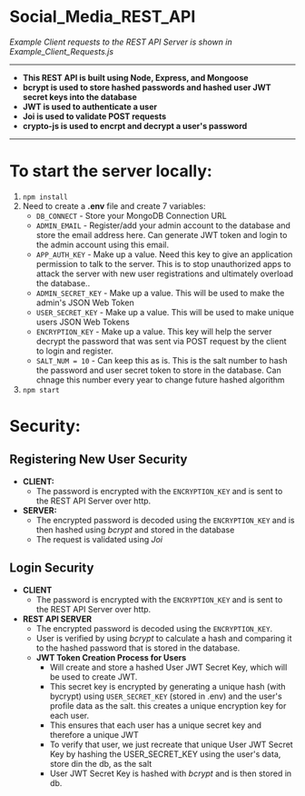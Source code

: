 # Social_Media_REST_API
*Example Client requests to the REST API Server is shown in Example_Client_Requests.js*

----------------------

* **This REST API is built using Node, Express, and Mongoose** 
* **bcrypt is used to store hashed passwords and hashed user JWT secret keys into the database**
* **JWT is used to authenticate a user**
* **Joi is used to validate POST requests**
* **crypto-js is used to encrpt and decrypt a user's password**

----------------------

# To start the server locally:
1) `npm install`
2) Need to create a **.env** file and create 7 variables: 
   * `DB_CONNECT`  - Store your MongoDB Connection URL
   * `ADMIN_EMAIL` - Register/add your admin account to the database and store the email address here. Can generate JWT token and login to the admin account using this email.
   * `APP_AUTH_KEY` - Make up a value. Need this key to give an application permission to talk to the server. This is to stop unauthorized apps to attack the server with new user registrations and ultimately overload the database..
   * `ADMIN_SECRET_KEY` - Make up a value. This will be used to make the admin's JSON Web Token
   * `USER_SECRET_KEY`  - Make up a value. This will be used to make unique users JSON Web Tokens
   * `ENCRYPTION_KEY`   - Make up a value. This key will help the server decrypt the password that was sent via POST request by the client to login and register. 
   * `SALT_NUM = 10`    - Can keep this as is. This is the salt number to hash the password and user secret token to store in the database. Can chnage this number every year to change future hashed algorithm
3) `npm start`

# Security:
## Registering New User Security
* **CLIENT:** 
  * The password is encrypted with the `ENCRYPTION_KEY` and is sent to the REST API Server over http. 
* **SERVER:** 
  * The encrypted password is decoded using the `ENCRYPTION_KEY` and is then hashed using *bcrypt* and stored in the database
  * The request is validated using *Joi*

## Login Security
* **CLIENT**
  * The password is encrypted with the `ENCRYPTION_KEY` and is sent to the REST API Server over http. 
* **REST API SERVER**
  * The encrypted password is decoded using the `ENCRYPTION_KEY`.
  * User is verified by using *bcrypt* to calculate a hash and comparing it to the hashed password that is stored in the database. 
  * **JWT Token Creation Process for Users**
    * Will create and store a hashed User JWT Secret Key, which will be used to create JWT.
    * This secret key is encrypted by generating a unique hash (with bycrypt) using `USER_SECRET_KEY` (stored in .env) and the user's profile data as the salt. this creates a unique encryption key for each user.
    * This ensures that each user has a unique secret key and therefore a unique JWT
    * To verify that user, we just recreate that unique User JWT Secret Key by hashing the USER_SECRET_KEY using the user's data, store din the db, as the salt
    * User JWT Secret Key is hashed with *bcrypt* and is then stored in db.















